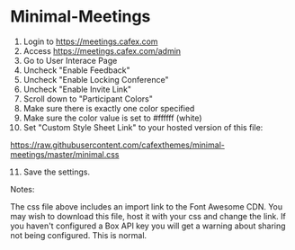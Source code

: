 # Minimal-Meetings

1) Login to https://meetings.cafex.com
2) Access https://meetings.cafex.com/admin
3) Go to User Interace Page
4) Uncheck "Enable Feedback"
5) Uncheck "Enable Locking Conference"
6) Uncheck "Enable Invite Link"
7) Scroll down to "Participant Colors"
8) Make sure there is exactly one color specified 
9) Make sure the color value is set to #ffffff (white)
10) Set "Custom Style Sheet Link" to your hosted version of this file:

   https://raw.githubusercontent.com/cafexthemes/minimal-meetings/master/minimal.css

11) Save the settings. 

Notes:

The css file above includes an import link to the Font Awesome CDN. You may wish to download this file, host it with your css and change the link.
If you haven't configured a Box API key you will get a warning about sharing not being configured. This is normal.
